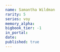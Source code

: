 ```yaml
---
name: Samantha Wildman
rarity: 5
series: voy
memory_alpha:
bigbook_tier: -1
in_portal:
date:
published: true
---
```



